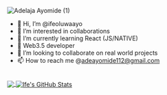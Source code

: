 ![Adelaja Ayomide (1)](https://user-images.githubusercontent.com/79877061/167032856-013d0be9-6017-468b-8f15-106e6f26965c.png)

- 👋 Hi, I’m @ifeoluwaayo
- 👀 I’m interested in collaborations
- 🌱 I’m currently learning React (JS/NATIVE)
- 🚀 Web3.5 developer
- 💞️ I’m looking to collaborate on real world projects
- 📫 How to reach me @adeayomide112@gmail.com
<br>

<!-- ![Anurag's GitHub stats](https://github-readme-stats.vercel.app/api?username=ifeoluwaayo&show_icons=true)

[![Readme Card](https://github-readme-stats.vercel.app/api/pin/?username=ifeoluwaayo&repo=Instagram-clone)](https://github.com/ifeoluwaayo/instagram-clone)

[![Readme Card](https://github-readme-stats.vercel.app/api/pin/?username=ifeoluwaayo&repo=Phaser-game-web3)](https://github.com/ifeoluwaayo/phaser-game-web3) -->

<a href="https://github.com/MartinHeinz/MartinHeinz">
  <img align="center" src="https://github-readme-stats.vercel.app/api/top-langs/?username=ifeoluwaayo&hide=java,html,tex&title_color=ffffff&text_color=c9cacc&icon_color=2bbc8a&bg_color=1d1f21&langs_count=3" />
</a>
<a href="https://github.com/MartinHeinz/MartinHeinz">
  <img align="center" src="https://github-readme-stats.vercel.app/api?username=ifeoluwaayo&show_icons=true&line_height=27&count_private=true                 &title_color=ffffff&text_color=c9cacc&icon_color=2bbc8a&bg_color=1d1f21" 
       alt="Ife's GitHub Stats" />
</a>

<!-- <a href="https://github.com/ifeoluwaayo/instagram-clone">
  <img align="center" src="https://github-readme-stats.vercel.app/api/pin/?username=ifeoluwaayo&repo=https://github.com/ifeoluwaayo/instagram-clone/>
</a>


<a href="https://github.com/ifeoluwaayo/phaser-game-web3">
  <img align="center" src="https://github-readme-stats.vercel.app/api/pin/?username=ifeoluwaayo&repo=https://github.com/ifeoluwaayo/phaser-game-web3&title_color=ffffff&text_color=c9cacc&icon_color=2bbc8a&bg_color=1d1f21" />
</a> -->

<!---
ifeoluwaayo/ifeoluwaayo is a ✨ special ✨ repository because its `README.md` (this file) appears on your GitHub profile.
You can click the Preview link to take a look at your changes.
--->

<!-- <h3>Hi! 👋<br>I'm Adelaja Ayomide <br>a Front-end developer and ML Enthusiast.</h3>
<h6>I love building web and mobile applications using react (js/native). You can view my <a href="https://stephenajulu.com/portfolio">portfolio</a> here.<br>I am an entry level developer, but have a lot of unofficial qualifications 👀 that would make me fit for your job 🚀.<br>contact me below ↴

<h4> <a href="https://stephenajulu.com/links">contact me</a></h4> -->


